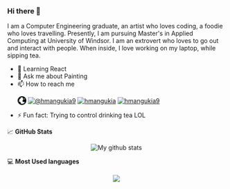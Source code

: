 ### Hi there 👋

I am a Computer Engineering graduate, an artist who loves coding, a foodie who loves travelling. Presently, I am pursuing Master's in Applied Computing at University of Windsor. I am an extrovert who loves to go out and interact with people. When inside, I love working on my laptop, while sipping tea.

- 🌱 Learning React
- 💬 Ask me about Painting
- 📫 How to reach me<p><a href="http://www.hetalmangukia.com/" target="blank"><img align="center" src="https://raw.githubusercontent.com/iconic/open-iconic/master/svg/globe.svg" alt="@hmangukia" height="20" width="20" /></a> <a href="https://medium.com/@hmangukia9" target="blank"><img align="center" src="https://cdn.jsdelivr.net/npm/simple-icons@3.0.1/icons/medium.svg" alt="@hmangukia9" height="20" width="20" /></a> <a href="https://www.linkedin.com/in/hmangukia/" target="blank"><img align="center" src="https://cdn.jsdelivr.net/npm/simple-icons@3.0.1/icons/linkedin.svg" alt="hmangukia" height="20" width="20" /></a> <a href="https://twitter.com/hmangukia9" target="blank"><img align="center" src="https://cdn.jsdelivr.net/npm/simple-icons@3.0.1/icons/twitter.svg" alt="hmangukia9" height="20" width="20" /></a></p>
- ⚡ Fun fact: Trying to control drinking tea LOL


📈 **GitHub Stats**
<p align="center"><img src="https://github-readme-stats.vercel.app/api?username=hmangukia&show_icons=true&theme=dracula" alt="My github stats" />  
  <br>
  
  
  💻 **Most Used languages**
  <p align="center">
  <img align="center" src="https://github-readme-stats.vercel.app/api/top-langs/?username=hmangukia&layout=compact&theme=dracula" />
 </p>
